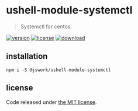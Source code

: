 # ushell-module-systemctl
> Systemctl for centos.

[![version][version-image]][version-url]
[![license][license-image]][license-url]
[![download][download-image]][download-url]

## installation
```shell
npm i -S @jswork/ushell-module-systemctl
```

## license
Code released under [the MIT license](https://github.com/afeiship/ushell-module-systemctl/blob/master/LICENSE.txt).

[version-image]: https://img.shields.io/npm/v/@jswork/ushell-module-systemctl
[version-url]: https://npmjs.org/package/@jswork/ushell-module-systemctl

[license-image]: https://img.shields.io/npm/l/@jswork/ushell-module-systemctl
[license-url]: https://github.com/afeiship/ushell-module-systemctl/blob/master/LICENSE.txt

[download-image]: https://img.shields.io/npm/dm/@jswork/ushell-module-systemctl
[download-url]: https://www.npmjs.com/package/@jswork/ushell-module-systemctl
